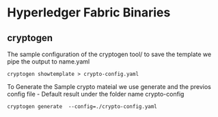 # Hyperledger Fabric Binaries

## cryptogen

The sample configuration of the cryptogen tool/ to save the template we pipe the output to name.yaml

```
cryptogen showtemplate > crypto-config.yaml
```

To Generate the Sample crypto mateial we use generate and the previos config file - Default result under the folder name crypto-config
```
cryptogen generate  --config=./crypto-config.yaml
```

